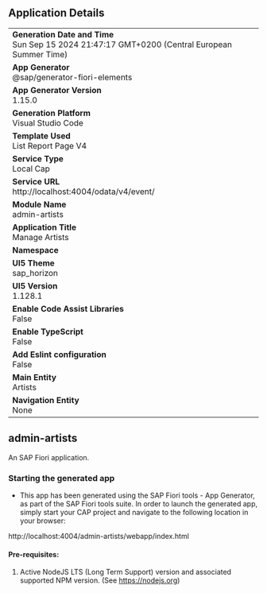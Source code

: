 ## Application Details
|               |
| ------------- |
|**Generation Date and Time**<br>Sun Sep 15 2024 21:47:17 GMT+0200 (Central European Summer Time)|
|**App Generator**<br>@sap/generator-fiori-elements|
|**App Generator Version**<br>1.15.0|
|**Generation Platform**<br>Visual Studio Code|
|**Template Used**<br>List Report Page V4|
|**Service Type**<br>Local Cap|
|**Service URL**<br>http://localhost:4004/odata/v4/event/|
|**Module Name**<br>admin-artists|
|**Application Title**<br>Manage Artists|
|**Namespace**<br>|
|**UI5 Theme**<br>sap_horizon|
|**UI5 Version**<br>1.128.1|
|**Enable Code Assist Libraries**<br>False|
|**Enable TypeScript**<br>False|
|**Add Eslint configuration**<br>False|
|**Main Entity**<br>Artists|
|**Navigation Entity**<br>None|

## admin-artists

An SAP Fiori application.

### Starting the generated app

-   This app has been generated using the SAP Fiori tools - App Generator, as part of the SAP Fiori tools suite.  In order to launch the generated app, simply start your CAP project and navigate to the following location in your browser:

http://localhost:4004/admin-artists/webapp/index.html

#### Pre-requisites:

1. Active NodeJS LTS (Long Term Support) version and associated supported NPM version.  (See https://nodejs.org)


